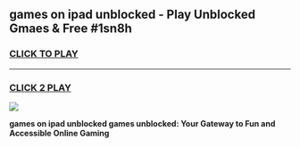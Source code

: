 
## games on ipad unblocked - Play Unblocked Gmaes & Free #1sn8h
<h3>
<a href="https://news.freeplayer.one?title=games_on_ipad_unblocked&ref=26F">CLICK TO PLAY</a></h3>
<hr>

<h3>
<a href="https://news.freeplayer.one?title=games_on_ipad_unblocked&ref=26F">CLICK 2 PLAY</a>
  
</h3>

<a href="https://news.freeplayer.one?title=games_on_ipad_unblocked&ref=26F/"><img src="https://clearcache.store/games.png"></a>


**games on ipad unblocked games unblocked: Your Gateway to Fun and Accessible Online Gaming**
